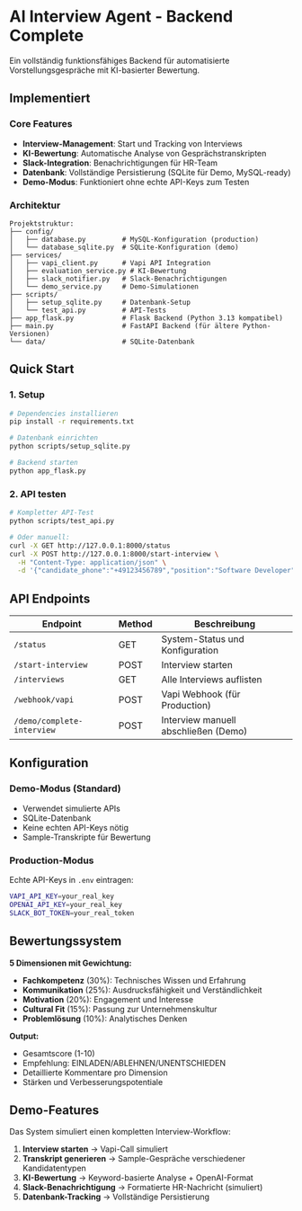 # AI Interview Agent - Backend Complete

Ein vollständig funktionsfähiges Backend für automatisierte Vorstellungsgespräche mit KI-basierter Bewertung.

## Implementiert

### Core Features
- **Interview-Management**: Start und Tracking von Interviews
- **KI-Bewertung**: Automatische Analyse von Gesprächstranskripten  
- **Slack-Integration**: Benachrichtigungen für HR-Team
- **Datenbank**: Vollständige Persistierung (SQLite für Demo, MySQL-ready)
- **Demo-Modus**: Funktioniert ohne echte API-Keys zum Testen

### Architektur
```
Projektstruktur:
├── config/
│   ├── database.py         # MySQL-Konfiguration (production)
│   └── database_sqlite.py  # SQLite-Konfiguration (demo)
├── services/
│   ├── vapi_client.py      # Vapi API Integration
│   ├── evaluation_service.py # KI-Bewertung
│   ├── slack_notifier.py   # Slack-Benachrichtigungen
│   └── demo_service.py     # Demo-Simulationen
├── scripts/
│   ├── setup_sqlite.py     # Datenbank-Setup
│   └── test_api.py         # API-Tests
├── app_flask.py            # Flask Backend (Python 3.13 kompatibel)
├── main.py                 # FastAPI Backend (für ältere Python-Versionen)
└── data/                   # SQLite-Datenbank
```

## Quick Start

### 1. Setup
```bash
# Dependencies installieren
pip install -r requirements.txt

# Datenbank einrichten  
python scripts/setup_sqlite.py

# Backend starten
python app_flask.py
```

### 2. API testen
```bash
# Kompletter API-Test
python scripts/test_api.py

# Oder manuell:
curl -X GET http://127.0.0.1:8000/status
curl -X POST http://127.0.0.1:8000/start-interview \
  -H "Content-Type: application/json" \
  -d '{"candidate_phone":"+49123456789","position":"Software Developer"}'
```

## API Endpoints

| Endpoint | Method | Beschreibung |
|----------|--------|--------------|
| `/status` | GET | System-Status und Konfiguration |
| `/start-interview` | POST | Interview starten |
| `/interviews` | GET | Alle Interviews auflisten |
| `/webhook/vapi` | POST | Vapi Webhook (für Production) |
| `/demo/complete-interview` | POST | Interview manuell abschließen (Demo) |

## Konfiguration

### Demo-Modus (Standard)
- Verwendet simulierte APIs
- SQLite-Datenbank
- Keine echten API-Keys nötig
- Sample-Transkripte für Bewertung

### Production-Modus
Echte API-Keys in `.env` eintragen:
```bash
VAPI_API_KEY=your_real_key
OPENAI_API_KEY=your_real_key  
SLACK_BOT_TOKEN=your_real_token
```

## Bewertungssystem

**5 Dimensionen mit Gewichtung:**
- **Fachkompetenz** (30%): Technisches Wissen und Erfahrung
- **Kommunikation** (25%): Ausdrucksfähigkeit und Verständlichkeit  
- **Motivation** (20%): Engagement und Interesse
- **Cultural Fit** (15%): Passung zur Unternehmenskultur
- **Problemlösung** (10%): Analytisches Denken

**Output:** 
- Gesamtscore (1-10)
- Empfehlung: EINLADEN/ABLEHNEN/UNENTSCHIEDEN
- Detaillierte Kommentare pro Dimension
- Stärken und Verbesserungspotentiale

## Demo-Features

Das System simuliert einen kompletten Interview-Workflow:

1. **Interview starten** → Vapi-Call simuliert
2. **Transkript generieren** → Sample-Gespräche verschiedener Kandidatentypen
3. **KI-Bewertung** → Keyword-basierte Analyse + OpenAI-Format
4. **Slack-Benachrichtigung** → Formatierte HR-Nachricht (simuliert)
5. **Datenbank-Tracking** → Vollständige Persistierung

